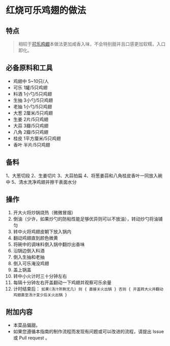 # 红烧可乐鸡翅的做法

## 特点
> 相较于[可乐鸡翅](./可乐鸡翅.md)本做法更加咸香入味，不会特别甜并且口感更加软糯，入口即化。

## 必备原料和工具

* 鸡翅中 5~10只/人
* 可乐 1罐/5只鸡翅
* 料酒 1小勺/5只鸡翅
* 生抽 3小勺/5只鸡翅
* 老抽 1小勺/5只鸡翅
* 大葱 2厘米/5只鸡翅
* 生姜 2片/5只鸡翅
* 大蒜 3瓣/5只鸡翅
* 八角 2瓣/5只鸡翅
* 桂皮 1平方厘米/5只鸡翅
* 香叶 半片/5只鸡翅

## 备料

1、大葱切段
2、生姜切片
3、大蒜拍扁
4、将葱姜蒜和八角桂皮香叶一同放入碗中
5、清水洗净鸡翅并擦干表面水分

## 操作

1. 开大火将炒锅烧热（微微冒烟）
2. 倒油（少许，如果炒勺的防粘性能足够优异则可以不放油），转动炒勺将油铺匀
3. 转中火将鸡翅皮朝下放入锅内
4. 翻动鸡翅直到颜色微黄
5. 将碗中的调味料倒入锅中翻炒出香味
6. 沿锅边倒入料酒
7. 倒入生抽和老抽
8. 倒入可乐淹没鸡翅
9. 盖上锅盖
10. 转中小火计时三十分钟左右
11. 每隔十分钟左右开盖翻动一下鸡翅并观察可乐余量
12. 计时结束后：
`
    如果(汤汁所剩无几) 则 {
      直接关火出锅
    } 否则 {
      开盖转大火并翻动鸡翅直至汤汁变少后关火出锅
    }
`

## 附加内容

* 本菜品偏甜。
* 如果您遵循本指南的制作流程而发现有问题或可以改进的流程，请提出 Issue 或 Pull request 。
